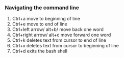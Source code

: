 ### Navigating the command line

1. Ctrl+a move to beginning of line
2. Ctrl+e move to end of line
3. Ctrl+left arrow/ alt+b/ move back one word
4. Ctrl+right arrow/ alt+c move forward one word
5. Ctrl+k deletes text from cursor to end of line
6. Ctrl+x deletes text from cursor to beginning of line
7. Ctrl+d exits the bash shell
